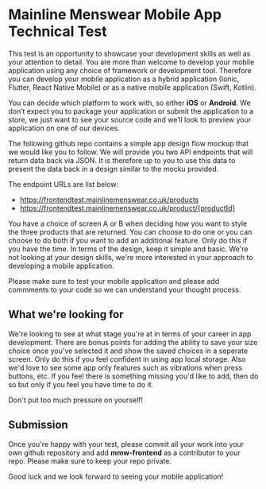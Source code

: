 # Mainline Menswear Mobile App Technical Test

This test is an opportunity to showcase your development skills as well as your attention to detail. You are more than welcome to develop your mobile application using any choice of framework or development tool. Therefore you can develop your mobile application as a hybrid application (Ionic, Flutter, React Native Mobile) or as a native mobile application (Swift, Kotlin). 

You can decide which platform to work with, so either **iOS** or **Android**. We don’t expect you to package your application or submit the application to a store, we just want to see your source code and we’ll look to preview your application on one of our devices. 

The following github repo contains a simple app design flow mockup that we would like you to follow. We will provide you two API endpoints that will return data back via JSON. It is therefore up to you to use this data to present the data back in a design similar to the mocku provided. 

The endpoint URLs are list below:
- https://frontendtest.mainlinemenswear.co.uk/products
- https://frontendtest.mainlinemenswear.co.uk/product/{productId}

You have a choice of screen A or B when deciding how you want to style the three products that are returned. You can choose to do one or you can choose to do both if you want to add an additional feature. Only do this if you have the time. In terms of the design, keep it simple and basic. We're not looking at your design skills, we're more interested in your approach to developing a mobile application. 

Please make sure to test your mobile application and please add commments to your code so we can understand your thought process. 

## What we're looking for
We're looking to see at what stage you're at in terms of your career in app development. There are bonus points for adding the ability to save your size choice once you've selected it and show the saved choices in a seperate screen. Only do this if you feel confident in using app local storage. Also we'd love to see some app only features such as vibrations when press buttons, etc. If you feel there is something missing you'd like to add, then do so but only if you feel you have time to do it. 

Don't put too much pressure on yourself!

## Submission
Once you're happy with your test, please commit all your work into your own github repository and add **mmw-frontend** as a contributor to your repo. Please make sure to keep your repo private.

Good luck and we look forward to seeing your mobile application!
